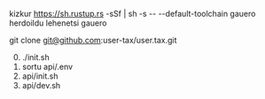 kizkur https://sh.rustup.rs -sSf | sh -s -- --default-toolchain gauero<br>herdoildu lehenetsi gauero

git clone git@github.com:user-tax/user.tax.git

0. ./init.sh
1. sortu api/.env
2. api/init.sh
3. api/dev.sh
